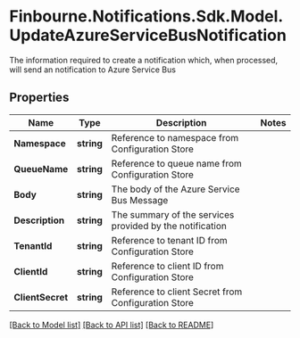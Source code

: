 # Finbourne.Notifications.Sdk.Model.UpdateAzureServiceBusNotification
The information required to create a notification which, when processed, will send an notification to Azure  Service Bus

## Properties

Name | Type | Description | Notes
------------ | ------------- | ------------- | -------------
**Namespace** | **string** | Reference to namespace from Configuration Store | 
**QueueName** | **string** | Reference to  queue name from Configuration Store | 
**Body** | **string** | The body of the Azure Service Bus Message | 
**Description** | **string** | The summary of the services provided by the notification | 
**TenantId** | **string** | Reference to tenant ID from Configuration Store | 
**ClientId** | **string** | Reference to client ID from Configuration Store | 
**ClientSecret** | **string** | Reference to client Secret from Configuration Store | 

[[Back to Model list]](../README.md#documentation-for-models) [[Back to API list]](../README.md#documentation-for-api-endpoints) [[Back to README]](../README.md)

